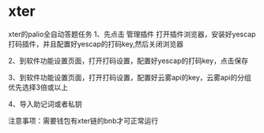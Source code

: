 # xter
xter的palio全自动答题任务
1、先点击 管理插件 打开插件浏览器，安装好yescap打码插件，并且配置好yescap的打码key,然后关闭浏览器

2、到软件功能设置页面，打开打码设置，配置好yescap的打码key，点击保存

3、到软件功能设置页面，打开打码设置，配置好云雾api的key，云雾api的分组优先选择3倍或以上

4、导入助记词或者私钥

注意事项：需要钱包有xter链的bnb才可正常运行
